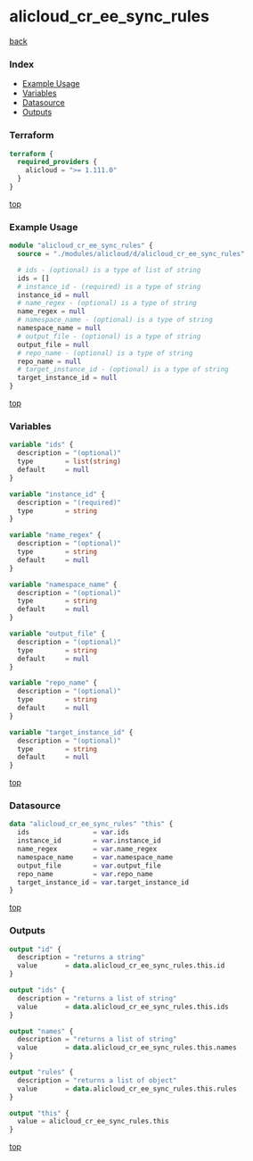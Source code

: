 # alicloud_cr_ee_sync_rules

[back](../alicloud.md)

### Index

- [Example Usage](#example-usage)
- [Variables](#variables)
- [Datasource](#datasource)
- [Outputs](#outputs)

### Terraform

```terraform
terraform {
  required_providers {
    alicloud = ">= 1.111.0"
  }
}
```

[top](#index)

### Example Usage

```terraform
module "alicloud_cr_ee_sync_rules" {
  source = "./modules/alicloud/d/alicloud_cr_ee_sync_rules"

  # ids - (optional) is a type of list of string
  ids = []
  # instance_id - (required) is a type of string
  instance_id = null
  # name_regex - (optional) is a type of string
  name_regex = null
  # namespace_name - (optional) is a type of string
  namespace_name = null
  # output_file - (optional) is a type of string
  output_file = null
  # repo_name - (optional) is a type of string
  repo_name = null
  # target_instance_id - (optional) is a type of string
  target_instance_id = null
}
```

[top](#index)

### Variables

```terraform
variable "ids" {
  description = "(optional)"
  type        = list(string)
  default     = null
}

variable "instance_id" {
  description = "(required)"
  type        = string
}

variable "name_regex" {
  description = "(optional)"
  type        = string
  default     = null
}

variable "namespace_name" {
  description = "(optional)"
  type        = string
  default     = null
}

variable "output_file" {
  description = "(optional)"
  type        = string
  default     = null
}

variable "repo_name" {
  description = "(optional)"
  type        = string
  default     = null
}

variable "target_instance_id" {
  description = "(optional)"
  type        = string
  default     = null
}
```

[top](#index)

### Datasource

```terraform
data "alicloud_cr_ee_sync_rules" "this" {
  ids                = var.ids
  instance_id        = var.instance_id
  name_regex         = var.name_regex
  namespace_name     = var.namespace_name
  output_file        = var.output_file
  repo_name          = var.repo_name
  target_instance_id = var.target_instance_id
}
```

[top](#index)

### Outputs

```terraform
output "id" {
  description = "returns a string"
  value       = data.alicloud_cr_ee_sync_rules.this.id
}

output "ids" {
  description = "returns a list of string"
  value       = data.alicloud_cr_ee_sync_rules.this.ids
}

output "names" {
  description = "returns a list of string"
  value       = data.alicloud_cr_ee_sync_rules.this.names
}

output "rules" {
  description = "returns a list of object"
  value       = data.alicloud_cr_ee_sync_rules.this.rules
}

output "this" {
  value = alicloud_cr_ee_sync_rules.this
}
```

[top](#index)